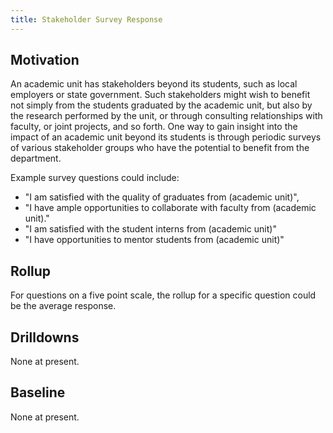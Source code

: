 ```yaml
---
title: Stakeholder Survey Response
---
```


## Motivation

An academic unit has stakeholders beyond its students, such as local employers or state government. Such stakeholders might wish to benefit not simply from the students graduated by the academic unit, but also by the research performed by the unit, or through consulting relationships with faculty, or joint projects, and so forth. One way to gain insight into the impact of an academic unit beyond its students is through periodic surveys of various stakeholder groups who have the potential to benefit from the department.

Example survey questions could include:

  * "I am satisfied with the quality of graduates from (academic unit)",
  * "I have ample opportunities to collaborate with faculty from (academic unit)."
  * "I am satisfied with the student interns from (academic unit)"
  * "I have opportunities to mentor students from (academic unit)"

## Rollup

For questions on a five point scale, the rollup for a specific question could be the average response.

## Drilldowns

None at present.

## Baseline

None at present.

